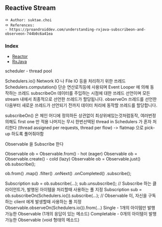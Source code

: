 ## Reactive Stream

```
ㅁ Author: suktae.choi
ㅁ References:
- https://proandroiddev.com/understanding-rxjava-subscribeon-and-observeon-744b0c6a41ea
```

### Index
- [Reactor](reactor)
- [RxJava](#)

scheduler - thread pool

Schedulers.io()
Network IO 나 File IO 등을 처리하기 위한 쓰레드
Schedulers.computation()
단순 연산로직등에 사용되며 Event Looper 에 의해 동작하는 쓰레드
subscribeOn
데이터를 주입하는 시점에 대한 쓰레드 선언이며 모든 stream 내에서 최종적으로 선언한 쓰레드가 할당됩니다.
observeOn
쓰레드를 선언한 다음부터 새로운 쓰레드가 선언되기 전까지 데이터 처리에 동작할 쓰레드를 할당합니다.

subscribeOn() 은 체인 어디에 정의하든 상관없이 최상위에있는것처럼동작, 여러번정의해도 first one 만 적용 나머지는 무시
한번선택된 thread in Schedulers 가 혼자 처리한다 (thread assigned per requests, thread per flow)
-> flatmap 으로 pick-up 하도록 풀어줘야함

Observable 을 Subscribe 한다

<define>
Observable ob = Observable.from() - hot (eager)
Observable ob = Observable.create() - cold (lazy)
Observable ob = Observable.just()

<operations>
ob.subscribe();

ob.from()
.map()
.filter()
.onNext()
.onCompleted()
.subscribe();

<execution over control>
Subscription sub = ob.subscribe(...);
sub.unsubscribe();


<execution over pooling>
// Subscribe 하는 클라이언트가, 발행된 아이템을 처리할때 사용하는 풀 지정
Subscription sub = ob.subscribeOn(Schedulers.io()).subscribe(...);
// Observable 이, 자신을 구독하는 client 에게 발생할때 사용하는 풀 지정
Observable.observeOn(Schedulers.io()).from(...)


<Observable types>
Single - 1개의 아이템만 발행가능한 Observable (1개의 응답이 있는 메소드)
Completable - 0개의 아이템이 발행가능한 Observable (void 형태의 메소드)
